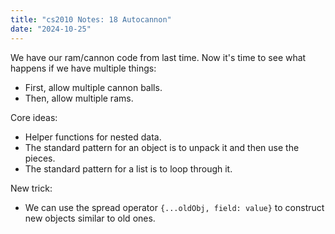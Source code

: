 ```yaml
---
title: "cs2010 Notes: 18 Autocannon"
date: "2024-10-25"
---
```



We have our ram/cannon code from last time. Now it's time to see what happens
if we have multiple things:

 - First, allow multiple cannon balls.
 - Then, allow multiple rams.

Core ideas:

 - Helper functions for nested data.
 - The standard pattern for an object is to unpack it and then use
   the pieces.
 - The standard pattern for a list is to loop through it.

New trick:

 - We can use the spread operator ```{...oldObj, field: value}``` to
   construct new objects similar to old ones.
